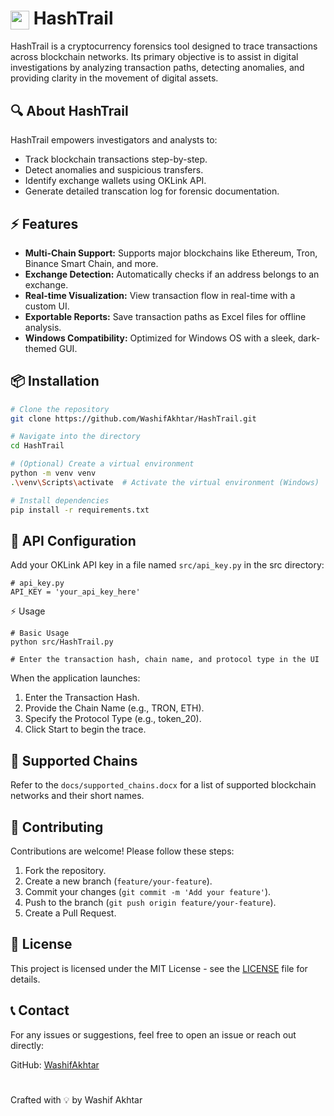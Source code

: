 
<h1><img src="icon.ico" width="30" style="vertical-align:middle;"/> HashTrail</h1>

HashTrail is a cryptocurrency forensics tool designed to trace transactions across blockchain networks. Its primary objective is to assist in digital investigations by analyzing transaction paths, detecting anomalies, and providing clarity in the movement of digital assets.


## 🔍 **About HashTrail**
HashTrail empowers investigators and analysts to:
- Track blockchain transactions step-by-step.
- Detect anomalies and suspicious transfers.
- Identify exchange wallets using OKLink API.
- Generate detailed transcation log for forensic documentation.


## ⚡ **Features**
- **Multi-Chain Support:** Supports major blockchains like Ethereum, Tron, Binance Smart Chain, and more.
- **Exchange Detection:** Automatically checks if an address belongs to an exchange.
- **Real-time Visualization:** View transaction flow in real-time with a custom UI.
- **Exportable Reports:** Save transaction paths as Excel files for offline analysis.
- **Windows Compatibility:** Optimized for Windows OS with a sleek, dark-themed GUI.


## 📦 **Installation**
```bash
# Clone the repository
git clone https://github.com/WashifAkhtar/HashTrail.git

# Navigate into the directory
cd HashTrail

# (Optional) Create a virtual environment
python -m venv venv
.\venv\Scripts\activate  # Activate the virtual environment (Windows)

# Install dependencies
pip install -r requirements.txt
```
## 🔑 API Configuration

Add your OKLink API key in a file named `src/api_key.py` in the src directory:
```
# api_key.py
API_KEY = 'your_api_key_here'
```
⚡️ Usage
```
# Basic Usage
python src/HashTrail.py

# Enter the transaction hash, chain name, and protocol type in the UI
```
When the application launches:

1. Enter the Transaction Hash.
2. Provide the Chain Name (e.g., TRON, ETH).
3. Specify the Protocol Type (e.g., token_20).
4. Click Start to begin the trace.

## 📝 Supported Chains

Refer to the `docs/supported_chains.docx` for a list of supported blockchain networks and their short names.

## 🤝 Contributing

Contributions are welcome! Please follow these steps:

1. Fork the repository.
2. Create a new branch (`feature/your-feature`).
3. Commit your changes (`git commit -m 'Add your feature'`).
4. Push to the branch (`git push origin feature/your-feature`).
5. Create a Pull Request.

## 📜 License

This project is licensed under the MIT License - see the [LICENSE](LICENSE) file for details.

## 📞 Contact

For any issues or suggestions, feel free to open an issue or reach out directly:

GitHub: [WashifAkhtar](https://github.com/WashifAkhtar)
#
Crafted with 💡 by Washif Akhtar

